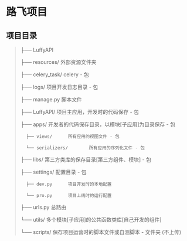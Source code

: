 # 路飞项目

## 项目目录

> ├── LuffyAPI
> 
> 	├── resources/		外部资源文件夹
> 
> 	├── celery_task/		celery - 包
>	
> 	├── logs/		项目开发日志目录 - 包
>	
> 	├── manage.py		 脚本文件
>	
> 	├── LuffyAPI/		项目主应用，开发时的代码保存 - 包
>	
> 	├── apps/ 		开发者的代码保存目录，以模块[子应用]为目录保存 - 包
>	
> 		├── views/		所有应用的视图文件 - 包
> 			
> 		└── serializers/		所有应用的序列化文件 - 包
>	
> 	├── libs/		第三方类库的保存目录[第三方组件、模块] - 包
>	
> 	├── settings/		配置目录 - 包
>	
> 		├── dev.py		项目开发时的本地配置
> 			
> 		└── pro.py		项目上线时的运行配置
>	
> 	├── urls.py		总路由
>	
> 	└── utils/		多个模块[子应用]的公共函数类库[自己开发的组件]
>	
> 	└── scripts/		保存项目运营时的脚本文件或自测脚本 - 文件夹 (不上传)

